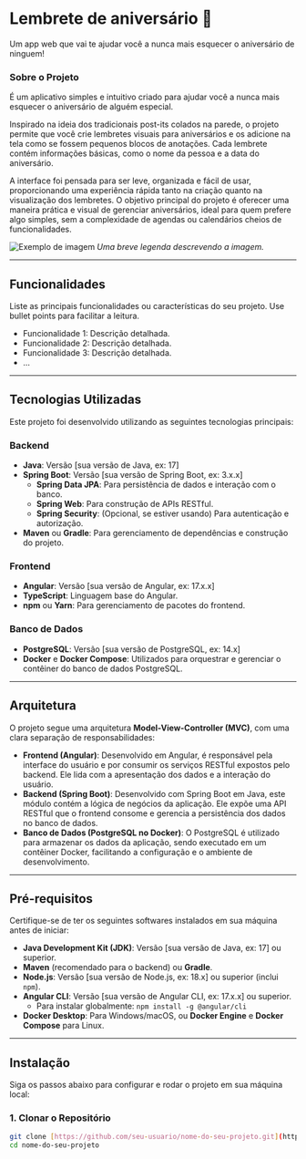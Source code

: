 # Lembrete de aniversário 🎂

Um app web que vai te ajudar você a nunca mais esquecer o aniversário de ninguem!

### Sobre o Projeto

  É um aplicativo simples e intuitivo criado para ajudar você a nunca mais esquecer o aniversário de alguém especial.

  Inspirado na ideia dos tradicionais post-its colados na parede, o projeto permite que você crie lembretes visuais para aniversários e os adicione na tela como se fossem pequenos blocos de anotações. Cada lembrete contém informações básicas, como o nome da pessoa e a data do aniversário.

  A interface foi pensada para ser leve, organizada e fácil de usar, proporcionando uma experiência rápida tanto na criação quanto na visualização dos lembretes. O objetivo principal do projeto é oferecer uma maneira prática e visual de gerenciar aniversários, ideal para quem prefere algo simples, sem a complexidade de agendas ou calendários cheios de funcionalidades.

![Exemplo de imagem](caminho/para/sua/imagem.png)
_Uma breve legenda descrevendo a imagem._

---

## Funcionalidades

Liste as principais funcionalidades ou características do seu projeto. Use bullet points para facilitar a leitura.

* Funcionalidade 1: Descrição detalhada.
* Funcionalidade 2: Descrição detalhada.
* Funcionalidade 3: Descrição detalhada.
* ...

---

## Tecnologias Utilizadas

Este projeto foi desenvolvido utilizando as seguintes tecnologias principais:

### Backend

* **Java**: Versão [sua versão de Java, ex: 17]
* **Spring Boot**: Versão [sua versão de Spring Boot, ex: 3.x.x]
    * **Spring Data JPA**: Para persistência de dados e interação com o banco.
    * **Spring Web**: Para construção de APIs RESTful.
    * **Spring Security**: (Opcional, se estiver usando) Para autenticação e autorização.
* **Maven** ou **Gradle**: Para gerenciamento de dependências e construção do projeto.

### Frontend

* **Angular**: Versão [sua versão de Angular, ex: 17.x.x]
* **TypeScript**: Linguagem base do Angular.
* **npm** ou **Yarn**: Para gerenciamento de pacotes do frontend.

### Banco de Dados

* **PostgreSQL**: Versão [sua versão de PostgreSQL, ex: 14.x]
* **Docker** e **Docker Compose**: Utilizados para orquestrar e gerenciar o contêiner do banco de dados PostgreSQL.

---

## Arquitetura

O projeto segue uma arquitetura **Model-View-Controller (MVC)**, com uma clara separação de responsabilidades:

* **Frontend (Angular)**: Desenvolvido em Angular, é responsável pela interface do usuário e por consumir os serviços RESTful expostos pelo backend. Ele lida com a apresentação dos dados e a interação do usuário.
* **Backend (Spring Boot)**: Desenvolvido com Spring Boot em Java, este módulo contém a lógica de negócios da aplicação. Ele expõe uma API RESTful que o frontend consome e gerencia a persistência dos dados no banco de dados.
* **Banco de Dados (PostgreSQL no Docker)**: O PostgreSQL é utilizado para armazenar os dados da aplicação, sendo executado em um contêiner Docker, facilitando a configuração e o ambiente de desenvolvimento.

---

## Pré-requisitos

Certifique-se de ter os seguintes softwares instalados em sua máquina antes de iniciar:

* **Java Development Kit (JDK)**: Versão [sua versão de Java, ex: 17] ou superior.
* **Maven** (recomendado para o backend) ou **Gradle**.
* **Node.js**: Versão [sua versão de Node.js, ex: 18.x] ou superior (inclui `npm`).
* **Angular CLI**: Versão [sua versão de Angular CLI, ex: 17.x.x] ou superior.
    * Para instalar globalmente: `npm install -g @angular/cli`
* **Docker Desktop**: Para Windows/macOS, ou **Docker Engine** e **Docker Compose** para Linux.

---

## Instalação

Siga os passos abaixo para configurar e rodar o projeto em sua máquina local:

### 1. Clonar o Repositório

```bash
git clone [https://github.com/seu-usuario/nome-do-seu-projeto.git](https://github.com/seu-usuario/nome-do-seu-projeto.git)
cd nome-do-seu-projeto
